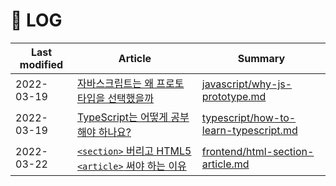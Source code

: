 # 📜 LOG

| Last modified | Article | Summary |
| --- | --- | --- |
| 2022-03-19 | [자바스크립트는 왜 프로토타입을 선택했을까](https://medium.com/@limsungmook/%EC%9E%90%EB%B0%94%EC%8A%A4%ED%81%AC%EB%A6%BD%ED%8A%B8%EB%8A%94-%EC%99%9C-%ED%94%84%EB%A1%9C%ED%86%A0%ED%83%80%EC%9E%85%EC%9D%84-%EC%84%A0%ED%83%9D%ED%96%88%EC%9D%84%EA%B9%8C-997f985adb42) | [javascript/why-js-prototype.md](./javascript/why-js-prototype.md) |
| 2022-03-19 | [TypeScript는 어떻게 공부해야 하나요?](https://yozm.wishket.com/magazine/detail/1376/) | [typescript/how-to-learn-typescript.md](./typescript/how-to-learn-typescript.md) |
| 2022-03-22 | [`<section>` 버리고 HTML5 `<article>` 써야 하는 이유](https://webactually.com/2020/03/03/%3Csection%3E%EC%9D%84-%EB%B2%84%EB%A6%AC%EA%B3%A0-HTML5-%3Carticle%3E%EC%9D%84-%EC%8D%A8%EC%95%BC-%ED%95%98%EB%8A%94-%EC%9D%B4%EC%9C%A0/) | [frontend/html-section-article.md](./frontend/html-section-article.md) |
